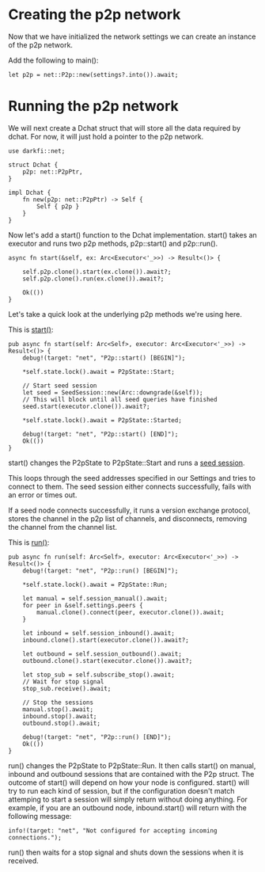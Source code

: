 # Creating the p2p network

Now that we have initialized the network settings we can create an
instance of the p2p network.

Add the following to main():

```
let p2p = net::P2p::new(settings?.into()).await;
```

# Running the p2p network

We will next create a Dchat struct that will store all the data required
by dchat. For now, it will just hold a pointer to the p2p network.

```
use darkfi::net;

struct Dchat {
    p2p: net::P2pPtr,
}

impl Dchat {
    fn new(p2p: net::P2pPtr) -> Self {
        Self { p2p }
    }
}
```

Now let's add a start() function to the Dchat implementation. start()
takes an executor and runs two p2p methods, p2p::start() and p2p::run().

```
async fn start(&self, ex: Arc<Executor<'_>>) -> Result<()> {

    self.p2p.clone().start(ex.clone()).await?;
    self.p2p.clone().run(ex.clone()).await?;

    Ok(())
}
```

Let's take a quick look at the underlying p2p methods we're using here.

This is [start()](https://github.com/darkrenaissance/darkfi/blob/master/src/net/p2p.rs#L129):

```
pub async fn start(self: Arc<Self>, executor: Arc<Executor<'_>>) -> Result<()> {
    debug!(target: "net", "P2p::start() [BEGIN]");

    *self.state.lock().await = P2pState::Start;

    // Start seed session
    let seed = SeedSession::new(Arc::downgrade(&self));
    // This will block until all seed queries have finished
    seed.start(executor.clone()).await?;

    *self.state.lock().await = P2pState::Started;

    debug!(target: "net", "P2p::start() [END]");
    Ok(())
}
```

start() changes the P2pState to P2pState::Start and runs a [seed
session](https://github.com/darkrenaissance/darkfi/blob/master/src/net/session/seed_session.rs).

This loops through the seed addresses specified in our Settings and
tries to connect to them. The seed session either connects successfully,
fails with an error or times out.

If a seed node connects successfully, it runs a version exchange protocol,
stores the channel in the p2p list of channels, and disconnects, removing
the channel from the channel list.

This is [run()](https://github.com/darkrenaissance/darkfi/blob/master/src/net/p2p.rs#L157):

```
pub async fn run(self: Arc<Self>, executor: Arc<Executor<'_>>) -> Result<()> {
    debug!(target: "net", "P2p::run() [BEGIN]");

    *self.state.lock().await = P2pState::Run;

    let manual = self.session_manual().await;
    for peer in &self.settings.peers {
        manual.clone().connect(peer, executor.clone()).await;
    }

    let inbound = self.session_inbound().await;
    inbound.clone().start(executor.clone()).await?;

    let outbound = self.session_outbound().await;
    outbound.clone().start(executor.clone()).await?;

    let stop_sub = self.subscribe_stop().await;
    // Wait for stop signal
    stop_sub.receive().await;

    // Stop the sessions
    manual.stop().await;
    inbound.stop().await;
    outbound.stop().await;

    debug!(target: "net", "P2p::run() [END]");
    Ok(())
}
```

run() changes the P2pState to P2pState::Run. It then calls start()
on manual, inbound and outbound sessions that are contained with the
P2p struct. The outcome of start() will depend on how your node is
configured. start() will try to run each kind of session, but if the
configuration doesn't match attemping to start a session will simply
return without doing anything. For example, if you are an outbound node,
inbound.start() will return with the following message:

```
info!(target: "net", "Not configured for accepting incoming connections.");
```

run() then waits for a stop signal and shuts down the sessions when it
is received.

